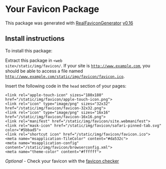 # Your Favicon Package

This package was generated with [RealFaviconGenerator](https://realfavicongenerator.net/) [v0.16](https://realfavicongenerator.net/change_log#v0.16)

## Install instructions

To install this package:

Extract this package in <code>&lt;web site&gt;/static/img/favicon/</code>. If your site is <code>http://www.example.com</code>, you should be able to access a file named <code>http://www.example.com/static/img/favicon/favicon.ico</code>.

Insert the following code in the `head` section of your pages:

    <link rel="apple-touch-icon" sizes="180x180" href="/static/img/favicon/apple-touch-icon.png">
    <link rel="icon" type="image/png" sizes="32x32" href="/static/img/favicon/favicon-32x32.png">
    <link rel="icon" type="image/png" sizes="16x16" href="/static/img/favicon/favicon-16x16.png">
    <link rel="manifest" href="/static/img/favicon/site.webmanifest">
    <link rel="mask-icon" href="/static/img/favicon/safari-pinned-tab.svg" color="#5bbad5">
    <link rel="shortcut icon" href="/static/img/favicon/favicon.ico">
    <meta name="msapplication-TileColor" content="#da532c">
    <meta name="msapplication-config" content="/static/img/favicon/browserconfig.xml">
    <meta name="theme-color" content="#ffffff">

*Optional* - Check your favicon with the [favicon checker](https://realfavicongenerator.net/favicon_checker)